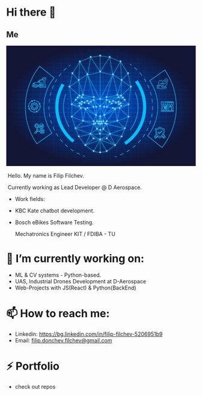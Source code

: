 # Hi there 👋

## Me

![ML](./img1.jpeg "My Image")

​ Hello. My name is Filip Filchev.

​ Currently working as Lead Developer @ D Aerospace.
- Work fields:
- KBC Kate chatbot development.
- Bosch eBikes Software Testing.
  
  Mechatronics Engineer KIT / FDIBA - TU 

# 🔭 I’m currently working on:
- ML & CV systems - Python-based.
- UAS, Industrial Drones Development at D-Aerospace
- Web-Projects with JS(React) & Python(BackEnd)
  
# 📫 How to reach me: 
- Linkedin: https://bg.linkedin.com/in/filip-filchev-5206951b9
- Email: filip.donchev.filchev@gmail.com
  
# ⚡ Portfolio
- check out repos
